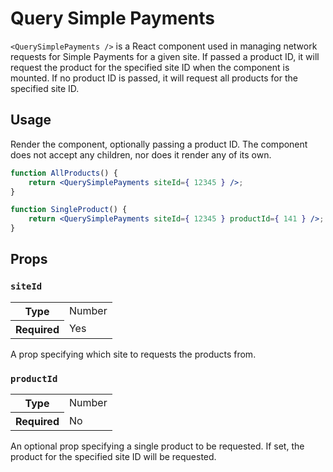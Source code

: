 # Query Simple Payments

`<QuerySimplePayments />` is a React component used in managing network requests for Simple Payments for a given site.
If passed a product ID, it will request the product for the specified site ID when the component is mounted. If no
product ID is passed, it will request all products for the specified site ID.

## Usage

Render the component, optionally passing a product ID. The component does not accept any children, nor does it
render any of its own.

```jsx
function AllProducts() {
	return <QuerySimplePayments siteId={ 12345 } />;
}

function SingleProduct() {
	return <QuerySimplePayments siteId={ 12345 } productId={ 141 } />;
}
```

## Props

### `siteId`

<table>
	<tr><th>Type</th><td>Number</td></tr>
	<tr><th>Required</th><td>Yes</td></tr>
</table>

A prop specifying which site to requests the products from.

### `productId`

<table>
	<tr><th>Type</th><td>Number</td></tr>
	<tr><th>Required</th><td>No</td></tr>
</table>

An optional prop specifying a single product to be requested. If set, the product for the specified site ID will
be requested.
